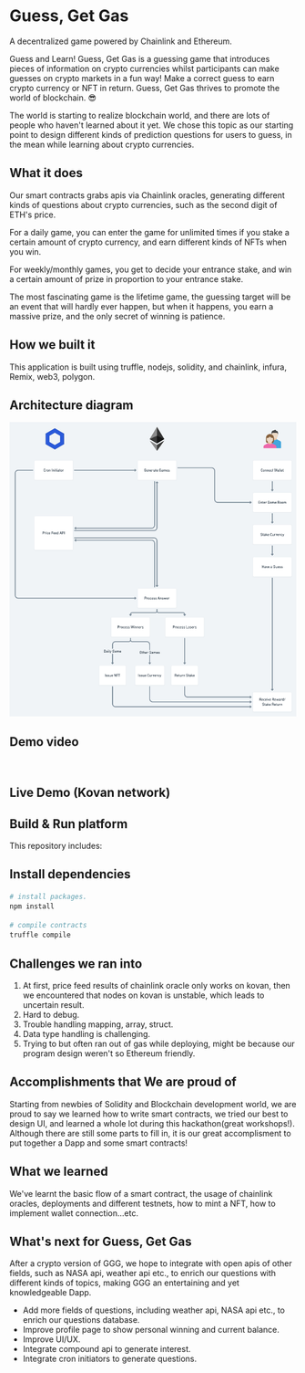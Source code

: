 # Guess, Get Gas
A decentralized game powered by Chainlink and Ethereum.

Guess and Learn!
Guess, Get Gas is a guessing game that introduces pieces of information on crypto currencies whilst participants can make guesses on crypto markets in a fun way! Make a correct guess to earn crypto currency or NFT in return. Guess, Get Gas thrives to promote the world of blockchain. :sunglasses:

The world is starting to realize blockchain world, and there are lots of people who haven't learned about it yet. We chose this topic as our starting point to design different kinds of prediction questions for users to guess, in the mean while learning about crypto currencies. 

## What it does

Our smart contracts grabs apis via Chainlink oracles, generating different kinds of questions about crypto currencies, such as the second digit of ETH's price.

For a daily game, you can enter the game for unlimited times if you stake a certain amount of crypto currency, and earn different kinds of NFTs when you win.

For weekly/monthly games, you get to decide your entrance stake, and win a certain amount of prize in proportion to your entrance stake.

The most fascinating game is the lifetime game, the guessing target will be an event that will hardly ever happen, but when it happens, you earn a massive prize, and the only secret of winning is patience.

## How we built it
This application is built using truffle, nodejs, solidity, and chainlink, infura, Remix, web3, polygon.

## Architecture diagram

<img src="src/ggg-flowchart-2.png">

## Demo video

<p align="center">
   <a target="_blank" href="">
    <img src=""/>
   </a>
</p>

## Live Demo (Kovan network)


## Build & Run platform
This repository includes:


## Install dependencies

```sh
# install packages. 
npm install

# compile contracts
truffle compile
```

## Challenges we ran into

1. At first, price feed results of chainlink oracle only works on kovan, then we encountered that nodes on kovan is unstable, which leads to uncertain result.
2. Hard to debug.
3. Trouble handling mapping, array, struct.
4. Data type handling is challenging.
5. Trying to but often ran out of gas while deploying, might be because our program design weren't so Ethereum friendly.


## Accomplishments that We are proud of

Starting from newbies of Solidity and Blockchain development world, we are proud to say we learned how to write smart contracts, we tried our best to design UI, and learned a whole lot during this hackathon(great workshops!). Although there are still some parts to fill in, it is our great accomplisment to put together a Dapp and some smart contracts!

## What we learned

We've learnt the basic flow of a smart contract, the usage of chainlink oracles, deployments and different testnets, how to mint a NFT, how to implement wallet connection...etc.

## What's next for Guess, Get Gas

After a crypto version of GGG, we hope to integrate with open apis of other fields, such as NASA api, weather api etc., to enrich our questions with different kinds of topics, making GGG an entertaining and yet knowledgeable Dapp.

* Add more fields of questions, including weather api, NASA api etc., to enrich our questions database.
* Improve profile page to show personal winning and current balance.
* Improve UI/UX.
* Integrate compound api to generate interest.
* Integrate cron initiators to generate questions.
